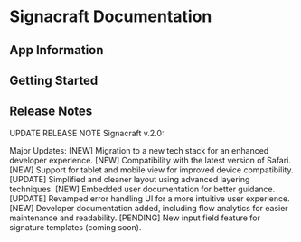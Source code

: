 

 <!-- _____ _                                   __ _            _____  _____  
/  ___(_)                                 / _| |          / __  \|  _  | 
\ `--. _  __ _ _ __   __ _  ___ _ __ __ _| |_| |_  __   __`' / /'| |/' | 
 `--. \ |/ _` | '_ \ / _` |/ __| '__/ _` |  _| __| \ \ / /  / /  |  /| | 
/\__/ / | (_| | | | | (_| | (__| | | (_| | | | |_   \ V / ./ /___\ |_/ / 
\____/|_|\__, |_| |_|\__,_|\___|_|  \__,_|_|  \__|   \_(_)\_____(_)___/  
          __/ |                                                          
         |___/ 
                                                                   -->
# Signacraft Documentation

## App Information

## Getting Started

## Release Notes

UPDATE RELEASE NOTE Signacraft v.2.0:

Major Updates:
[NEW] Migration to a new tech stack for an enhanced developer experience.
[NEW] Compatibility with the latest version of Safari.
[NEW] Support for tablet and mobile view for improved device compatibility.
[UPDATE] Simplified and cleaner layout using advanced layering techniques.
[NEW] Embedded user documentation for better guidance.
[UPDATE] Revamped error handling UI for a more intuitive user experience.
[NEW] Developer documentation added, including flow analytics for easier maintenance and readability.
[PENDING] New input field feature for signature templates (coming soon).

<!-- This template provides a minimal setup to get React working in Vite with HMR and some ESLint rules.

Currently, two official plugins are available:

- [@vitejs/plugin-react](https://github.com/vitejs/vite-plugin-react/blob/main/packages/plugin-react/README.md) uses [Babel](https://babeljs.io/) for Fast Refresh
- [@vitejs/plugin-react-swc](https://github.com/vitejs/vite-plugin-react-swc) uses [SWC](https://swc.rs/) for Fast Refresh

## Expanding the ESLint configuration

If you are developing a production application, we recommend updating the configuration to enable type aware lint rules:

- Configure the top-level `parserOptions` property like this:

```js
export default tseslint.config({
  languageOptions: {
    // other options...
    parserOptions: {
      project: ['./tsconfig.node.json', './tsconfig.app.json'],
      tsconfigRootDir: import.meta.dirname,
    },
  },
})
```

- Replace `tseslint.configs.recommended` to `tseslint.configs.recommendedTypeChecked` or `tseslint.configs.strictTypeChecked`
- Optionally add `...tseslint.configs.stylisticTypeChecked`
- Install [eslint-plugin-react](https://github.com/jsx-eslint/eslint-plugin-react) and update the config:

```js
// eslint.config.js
import react from 'eslint-plugin-react'

export default tseslint.config({
  // Set the react version
  settings: { react: { version: '18.3' } },
  plugins: {
    // Add the react plugin
    react,
  },
  rules: {
    // other rules...
    // Enable its recommended rules
    ...react.configs.recommended.rules,
    ...react.configs['jsx-runtime'].rules,
  },
})
``` -->
